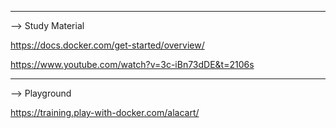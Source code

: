 ---------------------------------------------------------------

--> Study Material 

https://docs.docker.com/get-started/overview/

https://www.youtube.com/watch?v=3c-iBn73dDE&t=2106s

---------------------------------------------------------------

--> Playground

https://training.play-with-docker.com/alacart/

